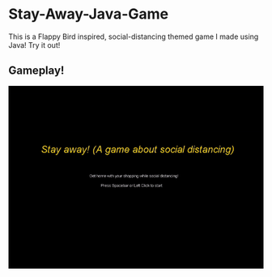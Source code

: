 # Stay-Away-Java-Game

This is a Flappy Bird inspired, social-distancing themed game I made using Java! Try it out!

## Gameplay!

 ![image](https://github.com/Ali-Qasim/Stay-Away-Java-Game/blob/main/stayaway.gif)
